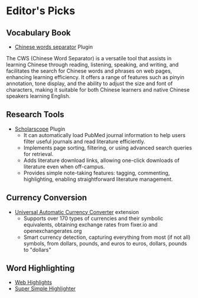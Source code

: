 # Editor's Picks

## Vocabulary Book
- [Chinese words separator](https://chromewebstore.google.com/detail/chinese-words-separator-c/gacfacdpfimbkgcnlegknnmcccjgcbnp) Plugin

The CWS (Chinese Word Separator) is a versatile tool that assists in learning Chinese through reading, listening, speaking, and writing, and facilitates the search for Chinese words and phrases on web pages, enhancing learning efficiency. It offers a range of features such as pinyin annotation, tone display, and the ability to adjust the size and font of characters, making it suitable for both Chinese learners and native Chinese speakers learning English.

## Research Tools
- [Scholarscope](https://www.scholarscope.online/) Plugin
    - It can automatically load PubMed journal information to help users filter useful journals and read literature efficiently.
    - Implements page sorting, filtering, or using advanced search queries for retrieval.
    - Adds literature download links, allowing one-click downloads of literature even when off-campus.
    - Provides simple note-taking features: tagging, commenting, highlighting, enabling straightforward literature management.

## Currency Conversion
- [Universal Automatic Currency Converter](https://chromewebstore.google.com/detail/hbjagjepkeogombomfeefdmjnclgojli?hl=zh-CN&utm_source=ext_sidebar) extension
    - Supports over 170 types of currencies and their symbolic equivalents, obtaining exchange rates from fixer.io and openexchangerates.org
    - Smart currency detection, capturing everything from most (if not all) symbols, from dollars, pounds, and euros to euros, dollars, pounds to "dollars"

## Word Highlighting
- [Web Highlights](https://web-highlights.com/blog/welcome/)
- [Super Simple Highlighter](https://chromewebstore.google.com/detail/super-simple-highlighter/hhlhjgianpocpoppaiihmlpgcoehlhio)